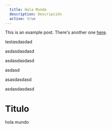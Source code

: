 ```yaml
---
  title: Hola Mundo
  description: Descripción
  active: true
---
```


This is an example post. There's another one [here](/posts/example-post).

testasdasdad

asdasdasdasd

asdasdasdasd

asdasd

asasdasdasd

asdasdasdasd

# Titulo

hola mundo